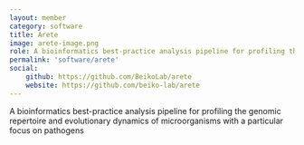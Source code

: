 ```yaml
---
layout: member
category: software
title: Arete
image: arete-image.png 
role: A bioinformatics best-practice analysis pipeline for profiling the genomic repertoire and evolutionary dynamics of microorganisms with a particular focus on pathogens
permalink: 'software/arete'
social:
    github: https://github.com/BeikoLab/arete
    website: https://github.com/beiko-lab/arete
---
```


A bioinformatics best-practice analysis pipeline for profiling the genomic repertoire and evolutionary dynamics of microorganisms with a particular focus on pathogens

